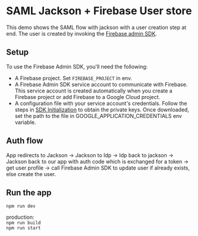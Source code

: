 # SAML Jackson + Firebase User store

This demo shows the SAML flow with jackson with a user creation step at end. The user is created by invoking the [Firebase admin SDK](https://firebase.google.com/docs/auth/admin/manage-users#create_a_user).

## Setup

To use the Firebase Admin SDK, you'll need the following:

- A Firebase project. Set `FIREBASE_PROJECT` in env.
- A Firebase Admin SDK service account to communicate with Firebase. This service account is created automatically when you create a Firebase project or add Firebase to a Google Cloud project.
- A configuration file with your service account's credentials. Follow the steps in [SDK Initialization](https://firebase.google.com/docs/admin/setup#initialize-sdk) to obtain the private keys. Once downloaded, set the path to the file in GOOGLE_APPLICATION_CREDENTIALS env variable.

## Auth flow

App redirects to Jackson -> Jackson to Idp -> Idp back to jackson -> Jackson back to our app with auth code which is exchanged for a token -> get user profile -> call Firebase Admin SDK to update user if already exists, else create the user.

## Run the app

`npm run dev`

production:  
`npm run build`  
`npm run start`
